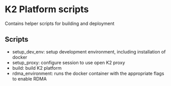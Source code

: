 <!--
    (C)opyright Futurewei Technologies Inc, 2019
-->

# K2 Platform scripts
Contains helper scripts for building and deployment

## Scripts

 * setup_dev_env: setup development environment, including installation of docker
 * setup_proxy: configure session to use open K2 proxy
 * build: build K2 platform
 * rdma_environment: runs the docker container with the appropriate flags to enable RDMA
